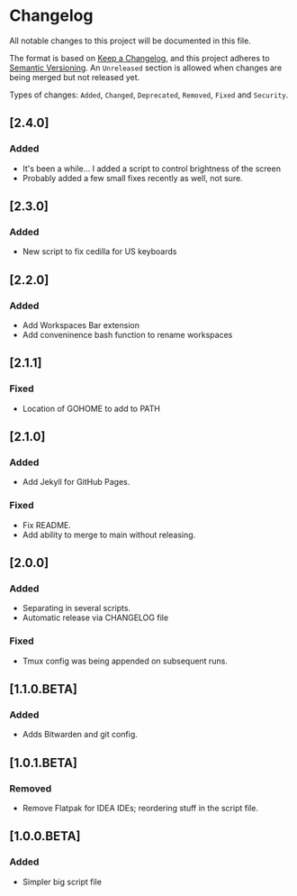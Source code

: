# Changelog
All notable changes to this project will be documented in this file.

The format is based on [Keep a Changelog](https://keepachangelog.com/en/1.0.0/), and this project adheres to [Semantic Versioning](https://semver.org/spec/v2.0.0.html). An `Unreleased` section is allowed when changes are being merged but not released yet.

Types of changes: `Added`, `Changed`, `Deprecated`, `Removed`, `Fixed` and `Security`.

[//]: # (The latest version must start on line 9. The GitHub Actions of this repo rely on it. You ca use UNRELEASED as the version if you don't want to release.)
## [2.4.0]
### Added
- It's been a while... I added a script to control brightness of the screen
- Probably added a few small fixes recently as well, not sure.

## [2.3.0]
### Added
- New script to fix cedilla for US keyboards

## [2.2.0]
### Added
- Add Workspaces Bar extension
- Add conveninence bash function to rename workspaces

## [2.1.1]
### Fixed
- Location of GOHOME to add to PATH

## [2.1.0]
### Added
- Add Jekyll for GitHub Pages.
### Fixed
- Fix README.
- Add ability to merge to main without releasing.

## [2.0.0]
### Added
- Separating in several scripts.
- Automatic release via CHANGELOG file
### Fixed
- Tmux config was being appended on subsequent runs.

## [1.1.0.BETA]
### Added
- Adds Bitwarden and git config.

## [1.0.1.BETA]
### Removed
- Remove Flatpak for IDEA IDEs; reordering stuff in the script file.

## [1.0.0.BETA]
### Added
- Simpler big script file
